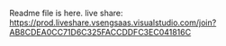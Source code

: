 Readme file is here.
live share: https://prod.liveshare.vsengsaas.visualstudio.com/join?AB8CDEA0CC71D6C325FACCDDFC3EC041816C
